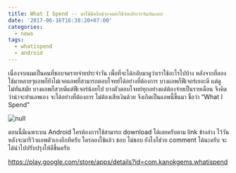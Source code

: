 ```yaml
---
title: What I Spend -- มาใช้มือถือช่วยจดค่าใช้จ่ายประจำวันกันเถอะ
date: '2017-06-16T16:38:20+07:00'
categories:
  - news
tags:
  - whatispend
  - android
---
```

เนื่องจากผมเป็นคนที่ชอบจดรายจ่ายประจำวัน เพื่อที่จะได้กลับมาดูว่าเราใช้อะไรไปบ้าง หลังจากที่ลองใช้มาหลายๆแอพก็ยังไม่เจอแอพที่สามารถตอบโจทย์ได้อย่างที่ต้องการ บางแอพก็ฟีเจอร์เยอะดี แต่ดูไม่ทันสมัย บางแอพก็สวยดีแต่ฟีเจอร์น้อยไป บางตัวตอบโจทย์ทุกอย่างแต่ต้องจ่ายเป็นรายเดือน จึงคิดว่าน่าจะทำแอพเอง จะได้อย่างที่ต้องการ ไม่ต้องเสียเงินด้วย จึงเกิดเป็นแอพนี้ขึ้นมา ชื่อว่า “What I Spend”

<!--more-->

![null](/images/whatispend.png)

ตอนนี้มีเฉพาะบน Android ใครต้องการใช้สามารถ download ได้เลยครับตาม link ข้างล่าง ไว้วันหลังจะมารีวิวแอพตัวเองอีกทีครับ ใครลองใช้แล้ว ชอบ ไม่ชอบ ยังไงก็ช่วย comment ได้นะครับ จะได้นำไปปรับปรุงให้ดีขึ้นครับ

https://play.google.com/store/apps/details?id=com.kanokgems.whatispend
